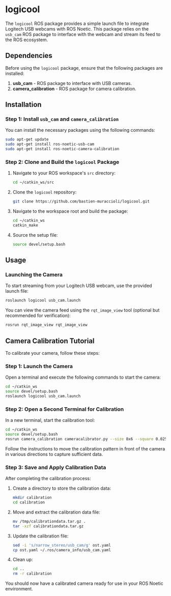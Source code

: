 # logicool

The `logicool` ROS package provides a simple launch file to integrate Logitech USB webcams with ROS Noetic. This package relies on the `usb_cam` ROS package to interface with the webcam and stream its feed to the ROS ecosystem.

## Dependencies

Before using the `logicool` package, ensure that the following packages are installed:

1. **usb_cam** - ROS package to interface with USB cameras.
2. **camera_calibration** - ROS package for camera calibration.

## Installation

### Step 1: Install `usb_cam` and `camera_calibration`

You can install the necessary packages using the following commands:

```bash
sudo apt-get update
sudo apt-get install ros-noetic-usb-cam
sudo apt-get install ros-noetic-camera-calibration
```

### Step 2: Clone and Build the `logicool` Package

1. Navigate to your ROS workspace's `src` directory:

    ```bash
    cd ~/catkin_ws/src
    ```

2. Clone the `logicool` repository:

    ```bash
    git clone https://github.com/bastien-muraccioli/logicool.git
    ```

3. Navigate to the workspace root and build the package:

    ```bash
    cd ~/catkin_ws
    catkin_make
    ```

4. Source the setup file:

    ```bash
    source devel/setup.bash
    ```

## Usage

### Launching the Camera

To start streaming from your Logitech USB webcam, use the provided launch file:

```bash
roslaunch logicool usb_cam.launch
```

You can view the camera feed using the `rqt_image_view` tool (optional but recommended for verification):

```bash
rosrun rqt_image_view rqt_image_view
```

## Camera Calibration Tutorial

To calibrate your camera, follow these steps:

### Step 1: Launch the Camera

Open a terminal and execute the following commands to start the camera:

```bash
cd ~/catkin_ws
source devel/setup.bash
roslaunch logicool usb_cam.launch
```

### Step 2: Open a Second Terminal for Calibration

In a new terminal, start the calibration tool:

```bash
cd ~/catkin_ws
source devel/setup.bash
rosrun camera_calibration cameracalibrator.py --size 8x6 --square 0.025 image:=/usb_cam/image_raw camera:=/usb_cam
```

Follow the instructions to move the calibration pattern in front of the camera in various directions to capture sufficient data.

### Step 3: Save and Apply Calibration Data

After completing the calibration process:

1. Create a directory to store the calibration data:

    ```bash
    mkdir calibration
    cd calibration
    ```

2. Move and extract the calibration data file:

    ```bash
    mv /tmp/calibrationdata.tar.gz .
    tar -xzf calibrationdata.tar.gz
    ```

3. Update the calibration file:

    ```bash
    sed -i 's/narrow_stereo/usb_cam/g' ost.yaml
    cp ost.yaml ~/.ros/camera_info/usb_cam.yaml
    ```

4. Clean up:

    ```bash
    cd ..
    rm -r calibration
    ```

You should now have a calibrated camera ready for use in your ROS Noetic environment.
